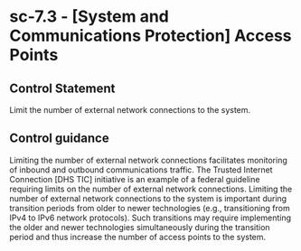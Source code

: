 # sc-7.3 - \[System and Communications Protection\] Access Points

## Control Statement

Limit the number of external network connections to the system.

## Control guidance

Limiting the number of external network connections facilitates monitoring of inbound and outbound communications traffic. The Trusted Internet Connection [DHS TIC] initiative is an example of a federal guideline requiring limits on the number of external network connections. Limiting the number of external network connections to the system is important during transition periods from older to newer technologies (e.g., transitioning from IPv4 to IPv6 network protocols). Such transitions may require implementing the older and newer technologies simultaneously during the transition period and thus increase the number of access points to the system.
